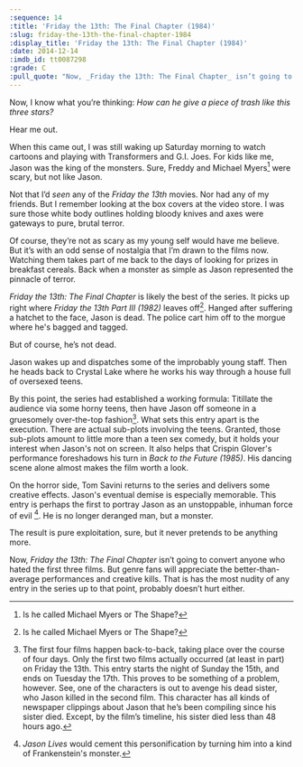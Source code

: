 ```yaml
---
:sequence: 14
:title: 'Friday the 13th: The Final Chapter (1984)'
:slug: friday-the-13th-the-final-chapter-1984
:display_title: 'Friday the 13th: The Final Chapter (1984)'
:date: 2014-12-14
:imdb_id: tt0087298
:grade: C
:pull_quote: "Now, _Friday the 13th: The Final Chapter_ isn’t going to convert anyone who disliked the first three films. But genre fans will appreciate the better-than-average performances and creative kills."
---
```


Now, I know what you’re thinking: _How can he give a piece of trash like this three stars?_ 

Hear me out.

When this came out, I was still waking up Saturday morning to watch cartoons and playing with Transformers and G.I. Joes. For kids like me, Jason was the king of the monsters. Sure, Freddy and Michael Myers[^1] were scary, but not like Jason. 

Not that I’d _seen_ any of the _Friday the 13th_ movies. Nor had any of my friends. But I remember looking at the box covers at the video store. I was sure those white body outlines holding bloody knives and axes were gateways to pure, brutal terror. 

Of course, they’re not as scary as my young self would have me believe. But it’s with an odd sense of nostalgia that I’m drawn to the films now. Watching them takes part of me back to the days of looking for prizes in breakfast cereals. Back when a monster as simple as Jason represented the pinnacle of terror.

_Friday the 13th: The Final Chapter_ is likely the best of the series. It picks up right where _Friday the 13th Part III (1982)_ leaves off[^1]. Hanged after suffering a hatchet to the face, Jason is dead. The police cart him off to the morgue where he's bagged and tagged.

But of course, he’s not dead.

Jason wakes up and dispatches some of the improbably young staff. Then he heads back to Crystal Lake where he works his way through a house full of oversexed teens.

By this point, the series had established a working formula: Titillate the audience via some horny teens, then have Jason off someone in a gruesomely over-the-top fashion[^2].  What sets this entry apart is the execution. There are actual sub-plots involving the teens. Granted, those sub-plots amount to little more than a teen sex comedy, but it holds your interest when Jason's not on screen. It also helps that Crispin Glover's performance foreshadows his turn in _Back to the Future (1985)_. His dancing scene alone almost makes the film worth a look.

On the horror side, Tom Savini returns to the series and delivers some creative effects. Jason's eventual demise is especially memorable. This entry is perhaps the first to portray Jason as an unstoppable, inhuman force of evil [^4]. He is no longer deranged man, but a monster.

The result is pure exploitation, sure, but it never pretends to be anything more. 

Now, _Friday the 13th: The Final Chapter_ isn’t going to convert anyone who hated the first three films. But genre fans will appreciate the better-than-average performances and creative kills. That is has the most nudity of any entry in the series up to that point, probably doesn’t hurt either.

[^1]: Is he called Michael Myers or The Shape? 

[^2]: The first four films happen back-to-back, taking place over the course of four days. Only the first two films actually occurred (at least in part) on Friday the 13th. This entry starts the night of Sunday the 15th, and ends on Tuesday the 17th. This proves to be something of a problem, however. See, one of the characters is out to avenge his dead sister, who Jason killed in the second film. This character has all kinds of newspaper clippings about Jason that he’s been compiling since his sister died. Except, by the film’s timeline, his sister died less than 48 hours ago. 

[^3]: The _Friday the 13th_ films are far from the only horror movies to do this. One of _Alien (1979)_’s best scares comes after the camera lingers on a wall full of posters of nude women.

[^4]: _Jason Lives_ would cement this personification by turning him into a kind of Frankenstein's monster.
